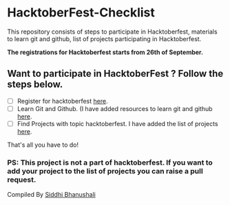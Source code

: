 # HacktoberFest-Checklist
This repository consists of steps to participate in Hacktoberfest, materials to learn git and github, list of projects participating in Hacktoberfest.

**The registrations for Hacktoberfest starts from 26th of September.**
## Want to participate in HacktoberFest ? Follow the steps below.

- [ ] Register for hacktoberfest [here](https://hacktoberfest.com/). 
- [ ] Learn Git and Github. (I have added resources to learn git and github [here]().
- [ ] Find Projects with topic hacktoberfest. I have added the list of projects [here](). 

That's all you have to do!
### PS: This project is not a part of hacktoberfest. If you want to add your project to the list of projects you can raise a pull request.

Compiled By [Siddhi Bhanushali](https://github.com/siddhi-244)
